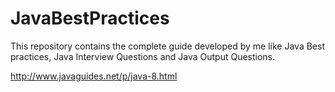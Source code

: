 # JavaBestPractices

This repository contains the complete guide developed by me like Java Best practices, Java Interview Questions and Java Output Questions.


http://www.javaguides.net/p/java-8.html

